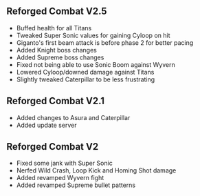 ## Reforged Combat V2.5
- Buffed health for all Titans
- Tweaked Super Sonic values for gaining Cyloop on hit
- Giganto's first beam attack is before phase 2 for better pacing
- Added Knight boss changes
- Added Supreme boss changes
- Fixed not being able to use Sonic Boom against Wyvern
- Lowered Cyloop/downed damage against Titans
- Slightly tweaked Caterpillar to be less frustrating  

## Reforged Combat V2.1
- Added changes to Asura and Caterpillar
- Added update server

## Reforged Combat V2
- Fixed some jank with Super Sonic
- Nerfed Wild Crash, Loop Kick and Homing Shot damage
- Added revamped Wyvern fight
- Added revamped Supreme bullet patterns
